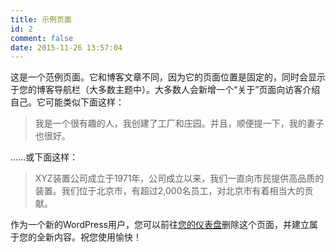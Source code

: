 ```yaml
---
title: 示例页面
id: 2
comment: false
date: 2015-11-26 13:57:04
---
```


这是一个范例页面。它和博客文章不同，因为它的页面位置是固定的，同时会显示于您的博客导航栏（大多数主题中）。大多数人会新增一个“关于”页面向访客介绍自己。它可能类似下面这样：

> 我是一个很有趣的人，我创建了工厂和庄园。并且，顺便提一下，我的妻子也很好。

……或下面这样：

> XYZ装置公司成立于1971年，公司成立以来，我们一直向市民提供高品质的装置。我们位于北京市，有超过2,000名员工，对北京市有着相当大的贡献。

作为一个新的WordPress用户，您可以前往[您的仪表盘](http://msisliao.a89.80data.net/wp-admin/)删除这个页面，并建立属于您的全新内容。祝您使用愉快！